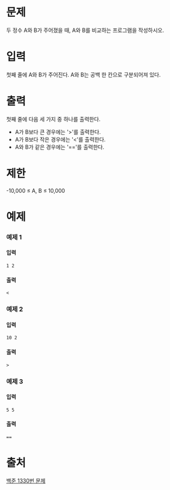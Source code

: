 # 문제
두 정수 A와 B가 주어졌을 때, A와 B를 비교하는 프로그램을 작성하시오.

# 입력
첫째 줄에 A와 B가 주어진다. A와 B는 공백 한 칸으로 구분되어져 있다.

# 출력
첫째 줄에 다음 세 가지 중 하나를 출력한다.

- A가 B보다 큰 경우에는 '>'를 출력한다.
- A가 B보다 작은 경우에는 '<'를 출력한다.
- A와 B가 같은 경우에는 '=='를 출력한다.

# 제한
-10,000 ≤ A, B ≤ 10,000

# 예제
### 예제 1
#### 입력
```
1 2
```
#### 출력
```
<
```

### 예제 2
#### 입력
```
10 2
```
#### 출력
```
>
```

### 예제 3
#### 입력
```
5 5
```
#### 출력
```
==
```

# 출처
[백준 1330번 문제](https://www.acmicpc.net/problem/1330)